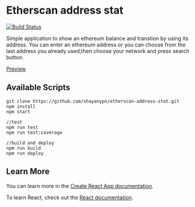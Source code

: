 
# Etherscan address stat
[![Build Status](https://travis-ci.com/shayanypn/etherscan-address-stat.svg?branch=master)](https://travis-ci.com/shayanypn/etherscan-address-stat)

Simple application to show an ethereum balance and transtion by using its address. You can enter an ethereum address or you can choose from the last address you already used,then choose your network and press search button.

[Preview](https://shayanypn.github.io/etherscan-address-stat/)

## Available Scripts


    git clone https://github.com/shayanypn/etherscan-address-stat.git
    npm install
    npm start

	//test
	npm run test
	npm run test:coverage

	//build and deploy
    npm run build
    npm run deploy



## Learn More

You can learn more in the [Create React App documentation](https://facebook.github.io/create-react-app/docs/getting-started).

To learn React, check out the [React documentation](https://reactjs.org/).
